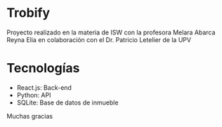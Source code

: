 # Trobify
Proyecto realizado en la materia de ISW con la profesora Melara Abarca Reyna Elia en colaboración con el Dr. Patricio Letelier de la UPV

# Tecnologías
* React.js: Back-end
* Python: API
* SQLite: Base de datos de inmueble

Muchas gracias
